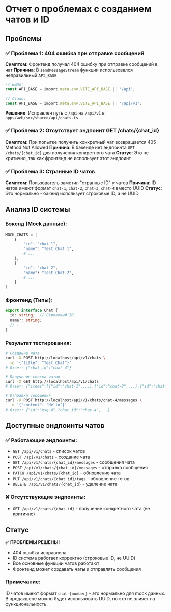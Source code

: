 # Отчет о проблемах с созданием чатов и ID

## Проблемы

### ✅ Проблема 1: 404 ошибка при отправке сообщений
**Симптом**: Фронтенд получал 404 ошибку при отправке сообщений в чат
**Причина**: В `sendMessageStream` функции использовался неправильный `API_BASE`
```typescript
// Было:
const API_BASE = import.meta.env.VITE_API_BASE || '/api';

// Стало:
const API_BASE = import.meta.env.VITE_API_BASE || '/api/v1';
```

**Решение**: Исправлен путь с `/api` на `/api/v1` в `apps/web/src/shared/api/chats.ts`

### ✅ Проблема 2: Отсутствует эндпоинт GET /chats/{chat_id}
**Симптом**: При попытке получить конкретный чат возвращается 405 Method Not Allowed
**Причина**: В бэкенде нет эндпоинта `GET /chats/{chat_id}` для получения конкретного чата
**Статус**: Это не критично, так как фронтенд не использует этот эндпоинт

### ✅ Проблема 3: Странные ID чатов
**Симптом**: Пользователь заметил "странные ID" у чатов
**Причина**: ID чатов имеют формат `chat-1`, `chat-2`, `chat-3`, `chat-4` вместо UUID
**Статус**: Это нормально - бэкенд использует строковые ID, а не UUID

## Анализ ID системы

### Бэкенд (Mock данные):
```python
MOCK_CHATS = [
    {
        "id": "chat-1",
        "name": "Test Chat 1",
        # ...
    },
    {
        "id": "chat-2", 
        "name": "Test Chat 2",
        # ...
    }
]
```

### Фронтенд (Типы):
```typescript
export interface Chat {
  id: string;  // Строковый ID
  name?: string;
  // ...
}
```

### Результат тестирования:
```bash
# Создание чата
curl -X POST http://localhost/api/v1/chats \
  -d '{"title": "Test Chat"}'
# Ответ: {"chat_id":"chat-4"}

# Получение списка чатов
curl -X GET http://localhost/api/v1/chats
# Ответ: {"items":[{"id":"chat-1",...},{"id":"chat-2",...},{"id":"chat-3",...},{"id":"chat-4",...}]}

# Отправка сообщения
curl -X POST http://localhost/api/v1/chats/chat-4/messages \
  -d '{"content": "Hello"}'
# Ответ: {"id":"msg-4","chat_id":"chat-4",...}
```

## Доступные эндпоинты чатов

### ✅ Работающие эндпоинты:
- `GET /api/v1/chats` - список чатов
- `POST /api/v1/chats` - создание чата
- `GET /api/v1/chats/{chat_id}/messages` - сообщения чата
- `POST /api/v1/chats/{chat_id}/messages` - отправка сообщения
- `PATCH /api/v1/chats/{chat_id}` - обновление чата
- `PUT /api/v1/chats/{chat_id}/tags` - обновление тегов
- `DELETE /api/v1/chats/{chat_id}` - удаление чата

### ❌ Отсутствующие эндпоинты:
- `GET /api/v1/chats/{chat_id}` - получение конкретного чата (не критично)

## Статус
**✅ ПРОБЛЕМЫ РЕШЕНЫ!**

- 404 ошибка исправлена
- ID система работает корректно (строковые ID, не UUID)
- Все основные функции чатов работают
- Фронтенд может создавать чаты и отправлять сообщения

### Примечание:
ID чатов имеют формат `chat-{number}` - это нормально для mock данных. В продакшене можно будет использовать UUID, но это не влияет на функциональность.

